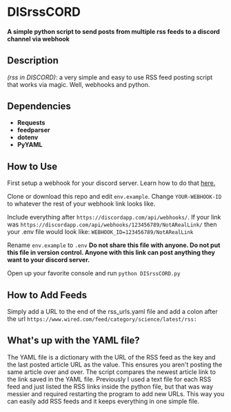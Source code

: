 # DISrssCORD
#### A simple python script to send posts from multiple rss feeds to a discord channel via webhook 
## Description

*(rss in DISCORD)*: a very simple and easy to use RSS feed posting script that works via magic. Well, webhooks and python.

## Dependencies
* **Requests**
* **feedparser**
* **dotenv**
* **PyYAML**

## How to Use
First setup a webhook for your discord server. Learn how to do that [here.](https://support.discord.com/hc/en-us/articles/228383668-Intro-to-Webhooks)

Clone or download this repo and edit `env.example`. Change `YOUR-WEBHOOK-ID` to whatever the rest of your webhook link looks like.

Include everything after `https://discordapp.com/api/webhooks/`.
If your link was `https://discordapp.com/api/webhooks/123456789/NotARealLink/` then your .env file would look like: ```WEBHOOK_ID=123456789/NotARealLink```

Rename `env.example` to `.env`
**Do not share this file with anyone. Do not put this file in version control. Anyone with this link can post anything they want to your discord server.**

Open up your favorite console and run `python DISrssCORD.py`

## How to Add Feeds
Simply add a URL to the end of the rss_urls.yaml file and add a colon after the url `https://www.wired.com/feed/category/science/latest/rss:`

## What's up with the YAML file?
The YAML file is a dictionary with the URL of the RSS feed as the key and the last posted article URL as the value. This ensures you aren't posting the same article over and over. The script compares the newest article link to the link saved in the YAML file. Previously I used a text file for each RSS feed and just listed the RSS links inside the python file, but that was way messier and required restarting the program to add new URLs. This way you can easily add RSS feeds and it keeps everything in one simple file.
